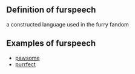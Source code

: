 ## Definition of furspeech

a constructed language used in the furry fandom

## Examples of furspeech

- [pawsome](./pawsome)
- [purrfect](./purrfect)
